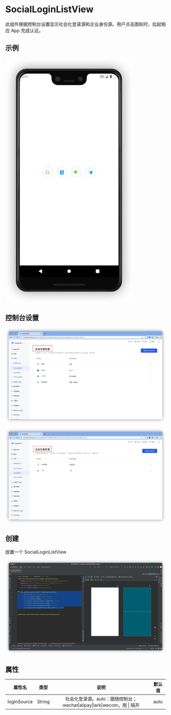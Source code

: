 # SocialLoginListView

<LastUpdated/>

此组件根据控制台设置显示社会化登录源和企业身份源。用户点击图标时，拉起相应 App 完成认证。

## 示例

<img src="./../images/social_login_list_view.png" alt="drawing" width="400"/>

## 控制台设置

![](./../images/social_login_list_view2.png)

![](./../images/social_login_list_view3.png)

## 创建

放置一个 SocialLoginListView

![](./../images/social_login_list_view4.png)

## 属性

| 属性名                     | 类型 | 说明 | 默认值 |
| ----------------------- |:--------:| :------:| :-----: |
| loginSource |    String    |   社会化登录源。auto：跟随控制台；wechat\|alipay\|lark\|wecom，用 \| 隔开   |    auto   |
